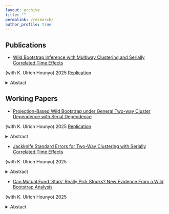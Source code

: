 ```yaml
---
layout: archive
title: ""
permalink: /research/
author_profile: true
---
```

## Publications
* [Wild Bootstrap Inference with Multiway Clustering and Serially Correlated Time Effects](https://www.tandfonline.com/doi/full/10.1080/07350015.2025.2546454)

(with K. Ulrich Hounyo) 2025  [Replication](https://drive.google.com/file/d/12FaOfkZU--zrd61438ZhZxyFV5HCBINf/view?usp=share_link)

<details>

<summary>Abstact</summary>

   This paper studies wild bootstrap-based inference for regression models with multiway clustering. Our proposed method is a multiway counterpart to the (one-way) wild cluster bootstrap approach introduced by Cameron et al. (2008). We establish the validity of our method for studentized statistics. Theoretical results are provided, accommodating arbitrary serial dependence in the common time effects -- an aspect excluded by existing two-way bootstrap-based approaches. Simulation experiments document the potential for enhanced inference with our novel approach. We illustrate the effectiveness of the method by revisiting empirical studies involving multiway clustered and correlated data.

</details>


## Working Papers 

* [Projection-Based Wild Bootstrap under General
Two-way Cluster Dependence with Serial Dependence](https://papers.ssrn.com/sol3/papers.cfm?abstract_id=5358329)

(with K. Ulrich Hounyo)
2025 [Replication](https://drive.google.com/file/d/1Do9v6XBE5gFe26wVe6dCtre-s35wEC91/view?usp=share_link)

<details>

   <summary>   Abstract</summary>

This paper introduces a projection-based wild bootstrap (PWB) method for inference
in linear regression models with two-way clustered data. We examine all possible
scenarios for the asymptotic distribution of the estimator—Gaussian and non-
Gaussian—classifying them into five distinct cases. In one scenario, no procedure can
achieve uniform consistency under a fully unspecified DGP, and our method is the first
to cover the remaining four. We identify and apply two diagnostic factors to distinguish
between these scenarios. In addition, our procedure accommodates arbitrary serial dependence.
Simulation results demonstrate the accuracy and flexibility of the proposed
method, making it a robust tool for empirical work involving complex clustering structures.

</details>


* [Jackknife Standard Errors for Two-Way Clustering with Serially Correlated Time Effects](https://papers.ssrn.com/sol3/papers.cfm?abstract_id=5046919)

(with K. Ulrich Hounyo) 
2025 

<details>

   <summary>   Abstract</summary>

Chiang, Hansen, and Sasaki (2024) and Chen and Vogelsang (2024) developed cluster-robust variance estimators (CRVEs) for handling arbitrary serial dependence in linear regressions with two-way clustered panel data. However, conventional CRVEs often perform poorly in finite samples. We propose improved jackknife CRVEs to enhance inference accuracy. Through extensive simulations, we show that the novel jackknife CRVEs deliver remarkably precise inferences. This strong performance holds even in the presence of two-way  fixed effects. Notably, one of our new approaches significantly mitigates issues of undefined standard errors when CRVEs are not positive definite, ensuring robust and consistent inference across scenarios.

</details>



* [Can Mutual Fund ‘Stars’ Really Pick Stocks? New Evidence From a Wild Bootstrap Analysis​](https://papers.ssrn.com/sol3/papers.cfm?abstract_id=4540917)

(with K. Ulrich Hounyo)
2025

<details>

<summary>Abstact</summary>

This paper introduces a novel approach called wild bootstrapping for analyzing mutual fund performance. Our proposed method preserves various characteristics of mutual fund databases, including entry/exit points for each fund (i.e., missing data) and cross-sectional information. We show that our proposed bootstrap tests have a near-optimal size and exhibit greater power compared to widely used standard bootstrap methods for evaluating mutual fund performance. Additionally, we present a novel approach to picking mutual funds that do not underperform others. Our empirical results indicate that a measurable fraction of funds outperform the market. Furthermore, we extend our methods to assess mutual fund market timing abilities.

</details>

